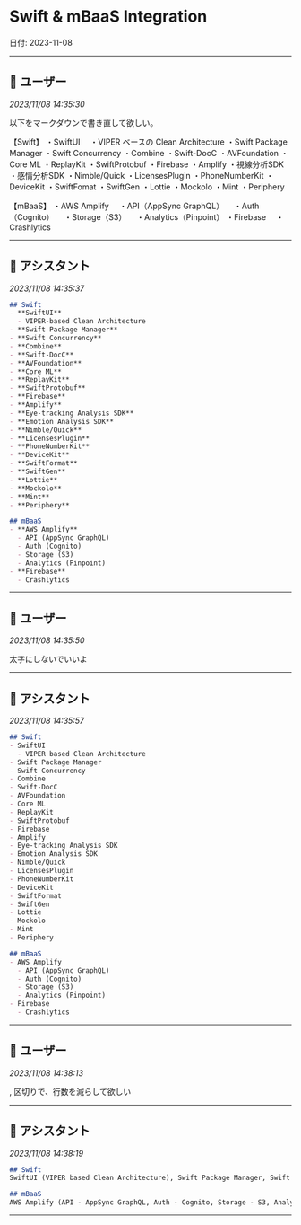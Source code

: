 # Swift & mBaaS Integration

日付: 2023-11-08

---

## 👤 ユーザー
*2023/11/08 14:35:30*

以下をマークダウンで書き直して欲しい。

【Swift】
・SwiftUI
　・VIPER ベースの Clean Architecture
・Swift Package Manager
・Swift Concurrency
・Combine
・Swift-DocC 
・AVFoundation
・Core ML
・ReplayKit
・SwiftProtobuf
・Firebase
・Amplify
・視線分析SDK
・感情分析SDK
・Nimble/Quick
・LicensesPlugin
・PhoneNumberKit
・DeviceKit
・SwiftFomat
・SwiftGen
・Lottie
・Mockolo
・Mint
・Periphery

【mBaaS】
・AWS Amplify
　・API（AppSync GraphQL）
　・Auth（Cognito）
　・Storage（S3）
　・Analytics（Pinpoint）
・Firebase
　・ Crashlytics

---

## 🤖 アシスタント
*2023/11/08 14:35:37*

```markdown
## Swift
- **SwiftUI**
  - VIPER-based Clean Architecture
- **Swift Package Manager**
- **Swift Concurrency**
- **Combine**
- **Swift-DocC**
- **AVFoundation**
- **Core ML**
- **ReplayKit**
- **SwiftProtobuf**
- **Firebase**
- **Amplify**
- **Eye-tracking Analysis SDK**
- **Emotion Analysis SDK**
- **Nimble/Quick**
- **LicensesPlugin**
- **PhoneNumberKit**
- **DeviceKit**
- **SwiftFormat**
- **SwiftGen**
- **Lottie**
- **Mockolo**
- **Mint**
- **Periphery**

## mBaaS
- **AWS Amplify**
  - API (AppSync GraphQL)
  - Auth (Cognito)
  - Storage (S3)
  - Analytics (Pinpoint)
- **Firebase**
  - Crashlytics
```

---

## 👤 ユーザー
*2023/11/08 14:35:50*

太字にしないでいいよ

---

## 🤖 アシスタント
*2023/11/08 14:35:57*

```markdown
## Swift
- SwiftUI
  - VIPER based Clean Architecture
- Swift Package Manager
- Swift Concurrency
- Combine
- Swift-DocC
- AVFoundation
- Core ML
- ReplayKit
- SwiftProtobuf
- Firebase
- Amplify
- Eye-tracking Analysis SDK
- Emotion Analysis SDK
- Nimble/Quick
- LicensesPlugin
- PhoneNumberKit
- DeviceKit
- SwiftFormat
- SwiftGen
- Lottie
- Mockolo
- Mint
- Periphery

## mBaaS
- AWS Amplify
  - API (AppSync GraphQL)
  - Auth (Cognito)
  - Storage (S3)
  - Analytics (Pinpoint)
- Firebase
  - Crashlytics
```

---

## 👤 ユーザー
*2023/11/08 14:38:13*

, 区切りで、行数を減らして欲しい

---

## 🤖 アシスタント
*2023/11/08 14:38:19*

```markdown
## Swift
SwiftUI (VIPER based Clean Architecture), Swift Package Manager, Swift Concurrency, Combine, Swift-DocC, AVFoundation, Core ML, ReplayKit, SwiftProtobuf, Firebase, Amplify, Eye-tracking Analysis SDK, Emotion Analysis SDK, Nimble/Quick, LicensesPlugin, PhoneNumberKit, DeviceKit, SwiftFormat, SwiftGen, Lottie, Mockolo, Mint, Periphery

## mBaaS
AWS Amplify (API - AppSync GraphQL, Auth - Cognito, Storage - S3, Analytics - Pinpoint), Firebase (Crashlytics)
```

---
